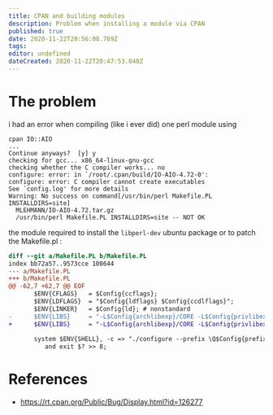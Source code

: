 ```yaml
---
title: CPAN and building modules
description: Problem when installing a module via CPAN
published: true
date: 2020-11-22T20:56:08.769Z
tags: 
editor: undefined
dateCreated: 2020-11-22T20:47:53.040Z
---
```


# The problem
i had an error when compiling (like i ever did) one perl module using 
````
cpan IO::AIO
...
Continue anyways?  [y] y
checking for gcc... x86_64-linux-gnu-gcc
checking whether the C compiler works... no
configure: error: in `/root/.cpan/build/IO-AIO-4.72-0':
configure: error: C compiler cannot create executables
See `config.log' for more details
Warning: No success on command[/usr/bin/perl Makefile.PL INSTALLDIRS=site]
  MLEHMANN/IO-AIO-4.72.tar.gz
  /usr/bin/perl Makefile.PL INSTALLDIRS=site -- NOT OK
````

the module required to install the ``libperl-dev`` ubuntu package or to patch the Makefile.pl :
````patch
diff --git a/Makefile.PL b/Makefile.PL
index bb72a57..9573cce 100644
--- a/Makefile.PL
+++ b/Makefile.PL
@@ -62,7 +62,7 @@ EOF
       $ENV{CFLAGS}   = $Config{ccflags};
       $ENV{LDFLAGS}  = "$Config{ldflags} $Config{ccdlflags}";
       $ENV{LINKER}   = $Config{ld}; # nonstandard
-      $ENV{LIBS}     = "-L$Config{archlibexp}/CORE -L$Config{privlibexp} -lperl $Config{perllibs}";
+      $ENV{LIBS}     = "-L$Config{archlibexp}/CORE -L$Config{privlibexp} $Config{perllibs}";
 
       system $ENV{SHELL}, -c => "./configure --prefix \Q$Config{prefixexp}\E"
          and exit $? >> 8;
````

# References
- https://rt.cpan.org/Public/Bug/Display.html?id=126277
